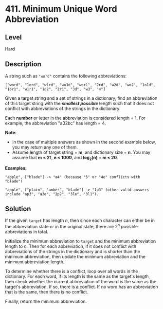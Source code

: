# 411. Minimum Unique Word Abbreviation
## Level
Hard

## Description
A string such as `"word"` contains the following abbreviations:
```
["word", "1ord", "w1rd", "wo1d", "wor1", "2rd", "w2d", "wo2", "1o1d", "1or1", "w1r1", "1o2", "2r1", "3d", "w3", "4"]
```
Given a target string and a set of strings in a dictionary, find an abbreviation of this target string with the ***smallest possible*** length such that it does not conflict with abbreviations of the strings in the dictionary.

Each **number** or letter in the abbreviation is considered length = 1. For example, the abbreviation "a32bc" has length = 4.

**Note:**
* In the case of multiple answers as shown in the second example below, you may return any one of them.
* Assume length of target string = **m**, and dictionary size = **n**. You may assume that **m ≤ 21**, **n ≤ 1000**, and **log<sub>2</sub>(n) + m ≤ 20**.

**Examples:**
```
"apple", ["blade"] -> "a4" (because "5" or "4e" conflicts with "blade")

"apple", ["plain", "amber", "blade"] -> "1p3" (other valid answers include "ap3", "a3e", "2p2", "3le", "3l1").
```

## Solution
If the given `target` has length *n*, then since each character can either be in the abbreviation state or in the original state, there are 2<sup>*n*</sup> possible abbreviations in total.

Initialize the minimum abbreviation to `target` and the minimum abbreviation length to *n*. Then for each abbreviation, if it does not conflict with abbreviations of the strings in the dictionary and is shorter than the minimum abbreviation, then update the minimum abbreviation and the minimum abbreviation length.

To determine whether there is a conflict, loop over all words in the dictionary. For each word, if its length is the same as the target's length, then check whether the current abbreviation of the word is the same as the target's abbreviation. If so, there is a conflict. If no word has an abbreviation that is the same, then there is no conflict.

Finally, return the minimum abbreviation.
